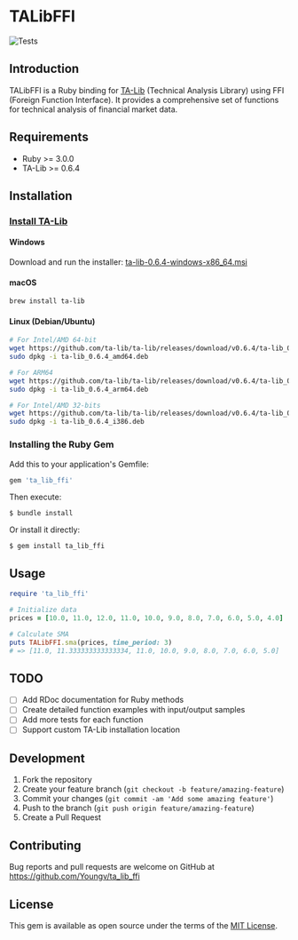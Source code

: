 # TALibFFI

![Tests](https://github.com/Youngv/ta_lib_ffi/actions/workflows/main.yml/badge.svg)

## Introduction

TALibFFI is a Ruby binding for [TA-Lib](https://ta-lib.org/) (Technical Analysis Library) using FFI (Foreign Function Interface). It provides a comprehensive set of functions for technical analysis of financial market data.

## Requirements

- Ruby >= 3.0.0
- TA-Lib >= 0.6.4

## Installation

### [Install TA-Lib](https://ta-lib.org/install/)

#### Windows
Download and run the installer: [ta-lib-0.6.4-windows-x86_64.msi](https://github.com/ta-lib/ta-lib/releases/download/v0.6.4/ta-lib-0.6.4-windows-x86_64.msi)

#### macOS
```bash
brew install ta-lib
```

#### Linux (Debian/Ubuntu)
```bash
# For Intel/AMD 64-bit
wget https://github.com/ta-lib/ta-lib/releases/download/v0.6.4/ta-lib_0.6.4_amd64.deb
sudo dpkg -i ta-lib_0.6.4_amd64.deb

# For ARM64
wget https://github.com/ta-lib/ta-lib/releases/download/v0.6.4/ta-lib_0.6.4_arm64.deb
sudo dpkg -i ta-lib_0.6.4_arm64.deb

# For Intel/AMD 32-bits
wget https://github.com/ta-lib/ta-lib/releases/download/v0.6.4/ta-lib_0.6.4_i386.deb
sudo dpkg -i ta-lib_0.6.4_i386.deb
```

### Installing the Ruby Gem

Add this to your application's Gemfile:

```ruby
gem 'ta_lib_ffi'
```

Then execute:

    $ bundle install

Or install it directly:

    $ gem install ta_lib_ffi

## Usage

```ruby
require 'ta_lib_ffi'

# Initialize data
prices = [10.0, 11.0, 12.0, 11.0, 10.0, 9.0, 8.0, 7.0, 6.0, 5.0, 4.0]

# Calculate SMA
puts TALibFFI.sma(prices, time_period: 3)
# => [11.0, 11.333333333333334, 11.0, 10.0, 9.0, 8.0, 7.0, 6.0, 5.0]
```

## TODO
- [ ] Add RDoc documentation for Ruby methods
- [ ] Create detailed function examples with input/output samples
- [ ] Add more tests for each function
- [ ] Support custom TA-Lib installation location

## Development

1. Fork the repository
2. Create your feature branch (`git checkout -b feature/amazing-feature`)
3. Commit your changes (`git commit -am 'Add some amazing feature'`)
4. Push to the branch (`git push origin feature/amazing-feature`)
5. Create a Pull Request

## Contributing

Bug reports and pull requests are welcome on GitHub at https://github.com/Youngv/ta_lib_ffi

## License

This gem is available as open source under the terms of the [MIT License](LICENSE).
